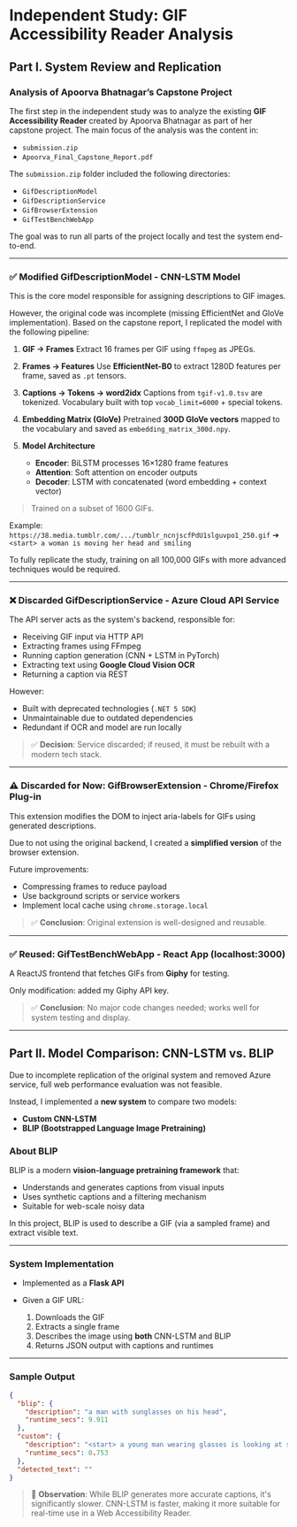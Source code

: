 # Independent Study: GIF Accessibility Reader Analysis

## Part I. System Review and Replication

### Analysis of Apoorva Bhatnagar’s Capstone Project

The first step in the independent study was to analyze the existing **GIF Accessibility Reader** created by Apoorva Bhatnagar as part of her capstone project. The main focus of the analysis was the content in:

* `submission.zip`
* `Apoorva_Final_Capstone_Report.pdf`

The `submission.zip` folder included the following directories:

* `GifDescriptionModel`
* `GifDescriptionService`
* `GifBrowserExtension`
* `GifTestBenchWebApp`

The goal was to run all parts of the project locally and test the system end-to-end.

---

### ✅ Modified GifDescriptionModel - CNN-LSTM Model

This is the core model responsible for assigning descriptions to GIF images.

However, the original code was incomplete (missing EfficientNet and GloVe implementation). Based on the capstone report, I replicated the model with the following pipeline:

1. **GIF → Frames**
   Extract 16 frames per GIF using `ffmpeg` as JPEGs.

2. **Frames → Features**
   Use **EfficientNet-B0** to extract 1280D features per frame, saved as `.pt` tensors.

3. **Captions → Tokens → word2idx**
   Captions from `tgif-v1.0.tsv` are tokenized. Vocabulary built with top `vocab_limit=6000` + special tokens.

4. **Embedding Matrix (GloVe)**
   Pretrained **300D GloVe vectors** mapped to the vocabulary and saved as `embedding_matrix_300d.npy`.

5. **Model Architecture**

   * **Encoder**: BiLSTM processes 16×1280 frame features
   * **Attention**: Soft attention on encoder outputs
   * **Decoder**: LSTM with concatenated (word embedding + context vector)

> Trained on a subset of 1600 GIFs.

Example:
`https://38.media.tumblr.com/.../tumblr_ncnjscfPdU1slguvpo1_250.gif`
➔ `<start> a woman is moving her head and smiling`

To fully replicate the study, training on all 100,000 GIFs with more advanced techniques would be required.

---

### ❌ Discarded GifDescriptionService - Azure Cloud API Service

The API server acts as the system's backend, responsible for:

* Receiving GIF input via HTTP API
* Extracting frames using FFmpeg
* Running caption generation (CNN + LSTM in PyTorch)
* Extracting text using **Google Cloud Vision OCR**
* Returning a caption via REST

However:

* Built with deprecated technologies (`.NET 5 SDK`)
* Unmaintainable due to outdated dependencies
* Redundant if OCR and model are run locally

> ✅ **Decision**: Service discarded; if reused, it must be rebuilt with a modern tech stack.

---

### ⚠️ Discarded for Now: GifBrowserExtension - Chrome/Firefox Plug-in

This extension modifies the DOM to inject aria-labels for GIFs using generated descriptions.

Due to not using the original backend, I created a **simplified version** of the browser extension.

Future improvements:

* Compressing frames to reduce payload
* Use background scripts or service workers
* Implement local cache using `chrome.storage.local`

> ✅ **Conclusion**: Original extension is well-designed and reusable.

---

### ✅ Reused: GifTestBenchWebApp - React App (localhost:3000)

A ReactJS frontend that fetches GIFs from **Giphy** for testing.

Only modification: added my Giphy API key.

> ✅ **Conclusion**: No major code changes needed; works well for system testing and display.

---

## Part II. Model Comparison: CNN-LSTM vs. BLIP

Due to incomplete replication of the original system and removed Azure service, full web performance evaluation was not feasible.

Instead, I implemented a **new system** to compare two models:

* **Custom CNN-LSTM**
* **BLIP (Bootstrapped Language Image Pretraining)**

### About BLIP

BLIP is a modern **vision-language pretraining framework** that:

* Understands and generates captions from visual inputs
* Uses synthetic captions and a filtering mechanism
* Suitable for web-scale noisy data

In this project, BLIP is used to describe a GIF (via a sampled frame) and extract visible text.

---

### System Implementation

* Implemented as a **Flask API**
* Given a GIF URL:

  1. Downloads the GIF
  2. Extracts a single frame
  3. Describes the image using **both** CNN-LSTM and BLIP
  4. Returns JSON output with captions and runtimes

---

### Sample Output

```json
{
  "blip": {
    "description": "a man with sunglasses on his head",
    "runtime_secs": 9.911
  },
  "custom": {
    "description": "<start> a young man wearing glasses is looking at something",
    "runtime_secs": 0.753
  },
  "detected_text": ""
}
```

> 🧠 **Observation**:
> While BLIP generates more accurate captions, it's significantly slower. CNN-LSTM is faster, making it more suitable for real-time use in a Web Accessibility Reader.
